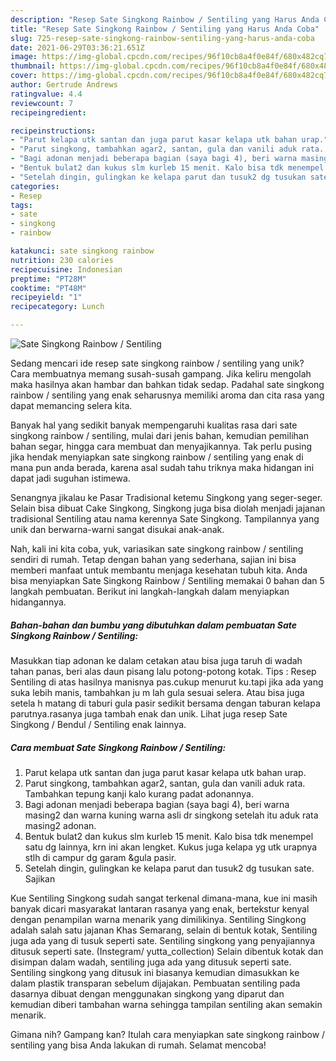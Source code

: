 ```yaml
---
description: "Resep Sate Singkong Rainbow / Sentiling yang Harus Anda Coba"
title: "Resep Sate Singkong Rainbow / Sentiling yang Harus Anda Coba"
slug: 725-resep-sate-singkong-rainbow-sentiling-yang-harus-anda-coba
date: 2021-06-29T03:36:21.651Z
image: https://img-global.cpcdn.com/recipes/96f10cb8a4f0e84f/680x482cq70/sate-singkong-rainbow-sentiling-foto-resep-utama.jpg
thumbnail: https://img-global.cpcdn.com/recipes/96f10cb8a4f0e84f/680x482cq70/sate-singkong-rainbow-sentiling-foto-resep-utama.jpg
cover: https://img-global.cpcdn.com/recipes/96f10cb8a4f0e84f/680x482cq70/sate-singkong-rainbow-sentiling-foto-resep-utama.jpg
author: Gertrude Andrews
ratingvalue: 4.4
reviewcount: 7
recipeingredient:

recipeinstructions:
- "Parut kelapa utk santan dan juga parut kasar kelapa utk bahan urap."
- "Parut singkong, tambahkan agar2, santan, gula dan vanili aduk rata. Tambahkan tepung kanji kalo kurang padat adonannya."
- "Bagi adonan menjadi beberapa bagian (saya bagi 4), beri warna masing2 dan warna kuning warna asli dr singkong setelah itu aduk rata masing2 adonan."
- "Bentuk bulat2 dan kukus slm kurleb 15 menit. Kalo bisa tdk menempel satu dg lainnya, krn ini akan lengket. Kukus juga kelapa yg utk urapnya stlh di campur dg garam &amp;gula pasir."
- "Setelah dingin, gulingkan ke kelapa parut dan tusuk2 dg tusukan sate. Sajikan"
categories:
- Resep
tags:
- sate
- singkong
- rainbow

katakunci: sate singkong rainbow 
nutrition: 230 calories
recipecuisine: Indonesian
preptime: "PT28M"
cooktime: "PT48M"
recipeyield: "1"
recipecategory: Lunch

---
```



![Sate Singkong Rainbow / Sentiling](https://img-global.cpcdn.com/recipes/96f10cb8a4f0e84f/680x482cq70/sate-singkong-rainbow-sentiling-foto-resep-utama.jpg)

Sedang mencari ide resep sate singkong rainbow / sentiling yang unik? Cara membuatnya memang susah-susah gampang. Jika keliru mengolah maka hasilnya akan hambar dan bahkan tidak sedap. Padahal sate singkong rainbow / sentiling yang enak seharusnya memiliki aroma dan cita rasa yang dapat memancing selera kita.

Banyak hal yang sedikit banyak mempengaruhi kualitas rasa dari sate singkong rainbow / sentiling, mulai dari jenis bahan, kemudian pemilihan bahan segar, hingga cara membuat dan menyajikannya. Tak perlu pusing jika hendak menyiapkan sate singkong rainbow / sentiling yang enak di mana pun anda berada, karena asal sudah tahu triknya maka hidangan ini dapat jadi suguhan istimewa.

Senangnya jikalau ke Pasar Tradisional ketemu Singkong yang seger-seger. Selain bisa dibuat Cake Singkong, Singkong juga bisa diolah menjadi jajanan tradisional Sentiling atau nama kerennya Sate Singkong. Tampilannya yang unik dan berwarna-warni sangat disukai anak-anak.


Nah, kali ini kita coba, yuk, variasikan sate singkong rainbow / sentiling sendiri di rumah. Tetap dengan bahan yang sederhana, sajian ini bisa memberi manfaat untuk membantu menjaga kesehatan tubuh kita. Anda bisa menyiapkan Sate Singkong Rainbow / Sentiling memakai 0 bahan dan 5 langkah pembuatan. Berikut ini langkah-langkah dalam menyiapkan hidangannya.

<!--inarticleads1-->

##### Bahan-bahan dan bumbu yang dibutuhkan dalam pembuatan Sate Singkong Rainbow / Sentiling:



Masukkan tiap adonan ke dalam cetakan atau bisa juga taruh di wadah tahan panas, beri alas daun pisang lalu potong-potong kotak. Tips : Resep Sentiling di atas hasilnya manisnya pas.cukup menurut ku.tapi jika ada yang suka lebih manis, tambahkan ju m lah gula sesuai selera. Atau bisa juga setela h matang di taburi gula pasir sedikit bersama dengan taburan kelapa parutnya.rasanya juga tambah enak dan unik. Lihat juga resep Sate Singkong / Bendul / Sentiling enak lainnya. 

<!--inarticleads2-->

##### Cara membuat Sate Singkong Rainbow / Sentiling:

1. Parut kelapa utk santan dan juga parut kasar kelapa utk bahan urap.
1. Parut singkong, tambahkan agar2, santan, gula dan vanili aduk rata. Tambahkan tepung kanji kalo kurang padat adonannya.
1. Bagi adonan menjadi beberapa bagian (saya bagi 4), beri warna masing2 dan warna kuning warna asli dr singkong setelah itu aduk rata masing2 adonan.
1. Bentuk bulat2 dan kukus slm kurleb 15 menit. Kalo bisa tdk menempel satu dg lainnya, krn ini akan lengket. Kukus juga kelapa yg utk urapnya stlh di campur dg garam &amp;gula pasir.
1. Setelah dingin, gulingkan ke kelapa parut dan tusuk2 dg tusukan sate. Sajikan


Kue Sentiling Singkong sudah sangat terkenal dimana-mana, kue ini masih banyak dicari masyarakat lantaran rasanya yang enak, bertekstur kenyal dengan penampilan warna menarik yang dimilikinya. Sentiling Singkong adalah salah satu jajanan Khas Semarang, selain di bentuk kotak, Sentiling juga ada yang di tusuk seperti sate. Sentiling singkong yang penyajiannya ditusuk seperti sate. (Instegram/ yutta_collection) Selain dibentuk kotak dan disimpan dalam wadah, sentiling juga ada yang ditusuk seperti sate. Sentiling singkong yang ditusuk ini biasanya kemudian dimasukkan ke dalam plastik transparan sebelum dijajakan. Pembuatan sentiling pada dasarnya dibuat dengan menggunakan singkong yang diparut dan kemudian diberi tambahan warna sehingga tampilan sentiling akan semakin menarik. 

Gimana nih? Gampang kan? Itulah cara menyiapkan sate singkong rainbow / sentiling yang bisa Anda lakukan di rumah. Selamat mencoba!
